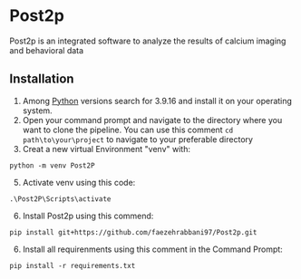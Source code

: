 # Post2p
Post2p is an integrated software to analyze the results of calcium imaging and behavioral data

## Installation
1. Among [Python](https://www.python.org/downloads/) versions search for 3.9.16 and install it on your operating system.
2. Open your command prompt and navigate to the directory where you want to clone the pipeline. You can use this comment `cd path\to\your\project` to navigate to your preferable directory
4. Creat a new virtual Environment "venv" with:
```
python -m venv Post2P
```
5. Activate venv using this code:
```
.\Post2P\Scripts\activate
```
6. Install Post2p using this commend:
```
pip install git+https://github.com/faezehrabbani97/Post2p.git
```
6. Install all requirenments using this comment in the Command Prompt:
```
pip install -r requirements.txt
```
